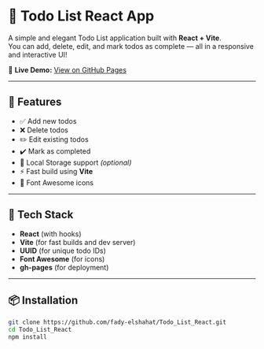 # 📝 Todo List React App

A simple and elegant Todo List application built with **React + Vite**.  
You can add, delete, edit, and mark todos as complete — all in a responsive and interactive UI!

🔗 **Live Demo:** [View on GitHub Pages](https://fady-elshahat.github.io/Todo_List_React/)

---

## 🚀 Features

- ✅ Add new todos
- ❌ Delete todos
- ✏️ Edit existing todos
- ✔️ Mark as completed
- 💾 Local Storage support *(optional)*
- ⚡ Fast build using **Vite**
- 💅 Font Awesome icons

---

## 🧱 Tech Stack

- **React** (with hooks)
- **Vite** (for fast builds and dev server)
- **UUID** (for unique todo IDs)
- **Font Awesome** (for icons)
- **gh-pages** (for deployment)

---

## 📦 Installation

```bash
git clone https://github.com/fady-elshahat/Todo_List_React.git
cd Todo_List_React
npm install
